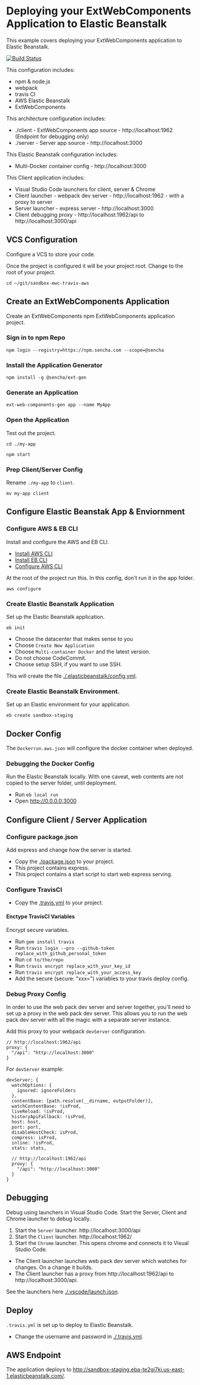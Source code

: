 # Deploying your ExtWebComponents Application to Elastic Beanstalk
This example covers deploying your ExtWebComponents application to Elastic Beanstalk.

[![Build Status](https://travis-ci.com/sencha/sandbox-ewc-travis-aws.svg?token=KdcJCzakCyZqGAcQgvVY&branch=master)](https://travis-ci.com/sencha/sandbox-ewc-travis-aws)

This configuration includes:
- npm & node.js
- webpack 
- travis CI 
- AWS Elastic Beanstalk
- ExtWebComponents

This architecture configuration includes:
- ./client - ExtWebComponents app source - http://localhost:1962 (Endpoint for debugging only)
- ./server - Server app source - http://localhost:3000

This Elastic Beanstalk configuration includes:
- Multi-Docker container config - http://localhost:3000

This Client application includes:
- Visual Studio Code launchers for client, server & Chrome
- Client launcher - webpack dev server - http://localhost:1962 - with a proxy to server
- Server launcher - express server - http://localhost:3000
- Client debugging proxy - http://localhost:1962/api to http://localhost:3000/api

## VCS Configuration
Configure a VCS to store your code. 

Once the project is configured it will be your project root. 
Change to the root of your project.
```
cd ~/git/sandbox-ewc-travis-aws
```


## Create an ExtWebComponents Application
Create an ExtWebComponents npm ExtWebComponents application project.

### Sign in to npm Repo

```
npm login --registry=https://npm.sencha.com --scope=@sencha
```

### Install the Application Generator

```
npm install -g @sencha/ext-gen
```

### Generate an Application

```
ext-web-components-gen app --name MyApp
```

###  Open the Application
Test out the project. 

```
cd ./my-app
```

```
npm start
```

### Prep Client/Server Config

Rename `./my-app` to `client`.
```
mv my-app client
```

## Configure Elastic Beanstak App & Enviornment

### Configure AWS & EB CLI
Install and configure the AWS and EB CLI.

* [Install AWS CLI](https://docs.aws.amazon.com/cli/latest/userguide/cli-chap-install.html)
* [Install EB CLI](https://docs.aws.amazon.com/elasticbeanstalk/latest/dg/eb-cli3.html)
* [Configure AWS CLI](https://docs.aws.amazon.com/cli/latest/userguide/cli-chap-configure.html)

At the root of the project run this. In this config, don't run it in the app folder. 
```
aws configure
```

### Create Elastic Beanstalk Application
Set up the Elastic Beanstalk application.

```
eb init
```

* Choose the datacenter that makes sense to you
* Choose `Create New Application`
* Choose `Multi-container Docker` and the latest version.
* Do not choose CodeCommit.
* Choose setup SSH, if you want to use SSH.

This will create the file [./.elasticbeanstalk/config.yml](./.elasticbeanstalk/config.yml).

### Create Elastic Beanstalk Environment.
Set up an Elastic environment for your application. 

```
eb create sandbox-staging
```

## Docker Config
The `Dockerrun.aws.json` will configure the docker container when deployed. 

### Debugging the Docker Config
Run the Elastic Beanstalk locally. With one caveat, web contents are not copied to the server folder, until deployment.

* Run `eb local run`
* Open http://0.0.0.0:3000


## Configure Client / Server Application

### Configure package.json
Add express and change how the server is started. 

* Copy the [./package.json](./package.json) to your project. 
* This project contains express. 
* This project contains a start script to start web express serving. 

### Configure TravisCI

* Copy the [.travis.yml](./travis.yml) to your project. 

#### Enctype TravisCI Variables
Encrypt secure variables.

* Run `gem install travis`
* Run `travis login --pro --github-token replace_with_github_personal_token`
* Run `cd to/the/repo`
* Run `travis encrypt replace_with_your_key_id`
* Run `travis encrypt replace_with_your_access_key`
* Add the secure (secure: "xxx=") variables to your travis deploy config.


### Debug Proxy Config
In order to use the web pack dev server and server together, you'll need to set up a proxy in the web pack dev server. 
This allows you to run the web pack dev server with all the magic with a separate server instance.

Add this proxy to your webpack `devServer` configuration. 
```
// http://localhost:1962/api
proxy: {
  "/api": "http://localhost:3000"
}
```

For `devServer` example:
```
devServer: {
  watchOptions: {
    ignored: ignoreFolders
  },
  contentBase: [path.resolve(__dirname, outputFolder)],
  watchContentBase: !isProd,
  liveReload: !isProd,
  historyApiFallback: !isProd,
  host: host,
  port: port,
  disableHostCheck: isProd,
  compress: isProd,
  inline: !isProd,
  stats: stats,

  // http://localhost:1962/api
  proxy: {
    "/api": "http://localhost:3000"
  }
}
```


## Debugging
Debug using launchers in Visual Studio Code. Start the Server, Client and Chrome launcher to debug locally. 

1. Start the `Server` launcher. http://localhost:3000/api
2. Start the `Client` launcher. http://localhost:1962/
3. Start the `Chrome` launcher. This opens chrome and connects it to Visual Studio Code.

- The Client launcher launches web pack dev server which watches for changes. On a change it builds. 
- The Client launcher has a proxy from http://localhost:1962/api to http://localhost:3000/api.

See the launchers here [./.vscode/launch.json](./.vscode/launch.json).


## Deploy
`.travis.yml` is set up to deploy to Elastic Beanstalk.

* Change the username and password in [./.travis.yml](./.travis.yml).


## AWS Endpoint
The application deploys to http://sandbox-staging.eba-te2gi7ki.us-east-1.elasticbeanstalk.com/.
